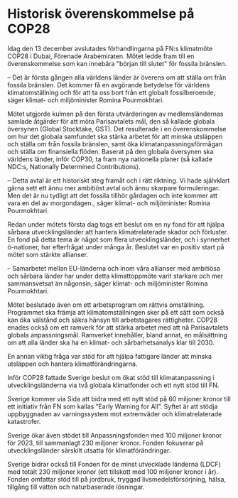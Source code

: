 # Historisk överenskommelse på COP28

Idag den 13 december avslutades förhandlingarna på FN:s klimatmöte COP28 i Dubai, Förenade Arabemiraten. Mötet ledde fram till en överenskommelse som kan innebära "början till slutet" för fossila bränslen.

– ­Det är första gången alla världens länder är överens om att ställa om från fossila bränslen. Det kommer få en avgörande betydelse för världens klimatomställning och för att ta oss bort från ett globalt fossilberoende, säger klimat- och miljöminister Romina Pourmokhtari.

Mötet utgjorde kulmen på den första utvärderingen av medlemsländernas samlade åtgärder för att möta Parisavtalets mål, den så kallade globala översynen (Global Stocktake, GST). Det resulterade i en överenskommelse om hur det globala samfundet ska stärka arbetet för att minska utsläppen och ställa om från fossila bränslen, samt öka klimatanpassningsförmågan och ställa om finansiella flöden. Baserat på den globala översynen ska världens länder, inför COP30, ta fram nya nationella planer (så kallade NDC:s, Nationally Determined Contributions).

– Detta avtal är ett historiskt steg framåt och i rätt riktning. Vi hade självklart gärna sett ett ännu mer ambitiöst avtal och ännu skarpare formuleringar. Men det är nu tydligt att det fossila tillhör gårdagen och inte kommer att vara en del av morgondagen., säger klimat- och miljöminister Romina Pourmokhtari.

Redan under mötets första dag togs ett beslut om en ny fond för att hjälpa sårbara utvecklingsländer att hantera klimatrelaterade skador och förluster. En fond på detta tema är något som flera utvecklingsländer, och i synnerhet ö-nationer, har efterfrågat under många år. Beslutet var en positiv start på mötet som stärkte allianser.

– Samarbetet mellan EU-länderna och inom våra allianser med ambitiösa och sårbara länder har under detta klimattoppmöte varit starkare och mer sammansvetsat än någonsin, säger klimat- och miljöminister Romina Pourmokhtari.

Mötet beslutade även om ett arbetsprogram om rättvis omställning. Programmet ska främja att klimatomställningen sker på ett sätt som också kan öka välstånd och säkra hänsyn till arbetstagares rättigheter. COP28 enades också om ett ramverk för att stärka arbetet med att nå Parisavtalets globala anpassningsmål. Ramverket innehåller, bland annat, en målsättning om att alla länder ska ha en klimat- och sårbarhetsanalys klar till 2030.

En annan viktig fråga var stöd för att hjälpa fattigare länder att minska utsläppen och hantera klimatförändringarna.

Inför COP28 fattade Sverige beslut om ökat stöd till klimatanpassning i utvecklingsländerna via två globala klimatfonder och ett nytt stöd till FN.

Sverige kommer via Sida att bidra med ett nytt stöd på 60 miljoner kronor till ett initiativ från FN som kallas ”Early Warning for All”. Syftet är att stödja uppbyggnaden av varningssystem mot extremväder och klimatrelaterade katastrofer.

Sverige ökar även stödet till Anpassningsfonden med 100 miljoner kronor för 2023, till sammanlagt 230 miljoner kronor. Fonden fokuserar på utvecklingsländer särskilt utsatta för klimatförändringar.

Sverige bidrar också till Fonden för de minst utvecklade länderna (LDCF) med totalt 230 miljoner kronor (ett tillskott med 100 miljoner kronor i år). Fonden omfattar stöd till på jordbruk, tryggad livsmedelsförsörjning, hälsa, tillgång till vatten och naturbaserade lösningar.
